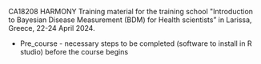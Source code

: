 CA18208 HARMONY Training material for the training school "Introduction to Bayesian Disease Measurement (BDM) for Health scientists” in Larissa, Greece, 22-24 April 2024.

* Pre_course - necessary steps to be completed (software to install in R studio) before the course begins
